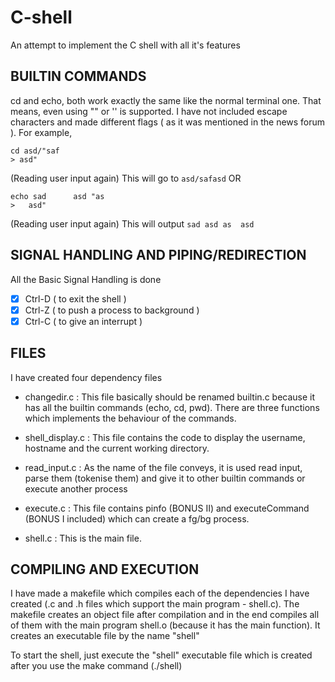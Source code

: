 # C-shell
An attempt to implement the C shell with all it's features

## BUILTIN COMMANDS

cd and echo, both work exactly the same like the normal terminal one. That means, even using "" or '' is supported. I have not included escape characters and made different flags ( as it was mentioned in the news forum ).
For example, 
```
cd asd/"saf
> asd"  
```
(Reading user input again)
This will go to `asd/safasd`
OR 
```
echo sad      asd "as
>   asd"
```
(Reading user input again)
This will output `sad asd as  asd`

## SIGNAL HANDLING AND PIPING/REDIRECTION

All the Basic Signal Handling is done

- [x] Ctrl-D ( to exit the shell )
- [x] Ctrl-Z ( to push a process to background )
- [x] Ctrl-C ( to give an interrupt )

## FILES

I have created four dependency files

- changedir.c : This file basically should be renamed builtin.c because it has all the builtin commands (echo, cd, pwd). There are three functions which implements the behaviour of the commands.

- shell_display.c : This file contains the code to display the username, hostname and the current working directory.

- read_input.c : As the name of the file conveys, it is used read input, parse them (tokenise them) and give it to other builtin commands or execute another process

- execute.c : This file contains pinfo (BONUS II) and executeCommand (BONUS I included) which can create a fg/bg process.

- shell.c : This is the main file.

## COMPILING AND EXECUTION

I have made a makefile which compiles each of the dependencies I have created (.c and .h files which support the main program - shell.c). The makefile creates an object file after compilation and in the end compiles all of them with the main program shell.o (because it has the main function). It creates an executable file by the name "shell"

To start the shell, just execute the "shell" executable file which is created after you use the make command (./shell)
